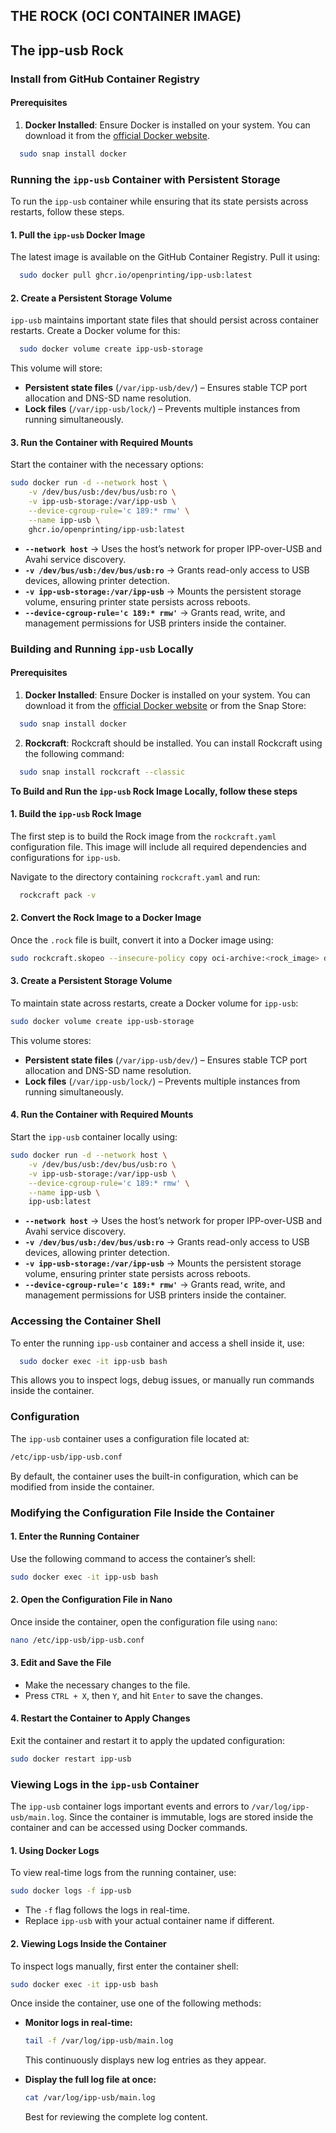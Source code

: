 ## THE ROCK (OCI CONTAINER IMAGE)

## The ipp-usb Rock

### Install from GitHub Container Registry
#### Prerequisites

1. **Docker Installed**: Ensure Docker is installed on your system. You can download it from the [official Docker website](https://www.docker.com/get-started).
```sh
  sudo snap install docker
```

### **Running the `ipp-usb` Container with Persistent Storage**  

To run the `ipp-usb` container while ensuring that its state persists across restarts, follow these steps.  

#### **1. Pull the `ipp-usb` Docker Image**  
The latest image is available on the GitHub Container Registry. Pull it using:  
```sh
  sudo docker pull ghcr.io/openprinting/ipp-usb:latest
```  

#### **2. Create a Persistent Storage Volume**  
`ipp-usb` maintains important state files that should persist across container restarts. Create a Docker volume for this:  
```sh
  sudo docker volume create ipp-usb-storage
```  
This volume will store:  
- **Persistent state files** (`/var/ipp-usb/dev/`) – Ensures stable TCP port allocation and DNS-SD name resolution.  
- **Lock files** (`/var/ipp-usb/lock/`) – Prevents multiple instances from running simultaneously.  


#### **3. Run the Container with Required Mounts**  
Start the container with the necessary options:  
```sh
sudo docker run -d --network host \
    -v /dev/bus/usb:/dev/bus/usb:ro \
    -v ipp-usb-storage:/var/ipp-usb \
    --device-cgroup-rule='c 189:* rmw' \
    --name ipp-usb \
    ghcr.io/openprinting/ipp-usb:latest
```  
 
- **`--network host`** → Uses the host’s network for proper IPP-over-USB and Avahi service discovery.  
- **`-v /dev/bus/usb:/dev/bus/usb:ro`** → Grants read-only access to USB devices, allowing printer detection.  
- **`-v ipp-usb-storage:/var/ipp-usb`** → Mounts the persistent storage volume, ensuring printer state persists across reboots.  
- **`--device-cgroup-rule='c 189:* rmw'`** → Grants read, write, and management permissions for USB printers inside the container.  

### Building and Running `ipp-usb` Locally

#### Prerequisites

1. **Docker Installed**: Ensure Docker is installed on your system. You can download it from the [official Docker website](https://www.docker.com/get-started) or from the Snap Store:
```sh
  sudo snap install docker
```

2. **Rockcraft**: Rockcraft should be installed. You can install Rockcraft using the following command:
```sh
  sudo snap install rockcraft --classic
```

**To Build and Run the `ipp-usb` Rock Image Locally, follow these steps** 

#### **1. Build the `ipp-usb` Rock Image**  
The first step is to build the Rock image from the `rockcraft.yaml` configuration file. This image will include all required dependencies and configurations for `ipp-usb`.  

Navigate to the directory containing `rockcraft.yaml` and run:  
```sh
  rockcraft pack -v
```  

#### **2. Convert the Rock Image to a Docker Image**  
Once the `.rock` file is built, convert it into a Docker image using:  
```sh
sudo rockcraft.skopeo --insecure-policy copy oci-archive:<rock_image> docker-daemon:ipp-usb:latest
```  

#### **3. Create a Persistent Storage Volume**  
To maintain state across restarts, create a Docker volume for `ipp-usb`:  
```sh
sudo docker volume create ipp-usb-storage
```  
This volume stores:  
- **Persistent state files** (`/var/ipp-usb/dev/`) – Ensures stable TCP port allocation and DNS-SD name resolution.  
- **Lock files** (`/var/ipp-usb/lock/`) – Prevents multiple instances from running simultaneously.  

#### **4. Run the Container with Required Mounts**  
Start the `ipp-usb` container locally using:  
```sh
sudo docker run -d --network host \
    -v /dev/bus/usb:/dev/bus/usb:ro \
    -v ipp-usb-storage:/var/ipp-usb \
    --device-cgroup-rule='c 189:* rmw' \
    --name ipp-usb \
    ipp-usb:latest
```  
 
- **`--network host`** → Uses the host’s network for proper IPP-over-USB and Avahi service discovery.  
- **`-v /dev/bus/usb:/dev/bus/usb:ro`** → Grants read-only access to USB devices, allowing printer detection.  
- **`-v ipp-usb-storage:/var/ipp-usb`** → Mounts the persistent storage volume, ensuring printer state persists across reboots.  
- **`--device-cgroup-rule='c 189:* rmw'`** → Grants read, write, and management permissions for USB printers inside the container.  

### Accessing the Container Shell

To enter the running `ipp-usb` container and access a shell inside it, use:
```sh
  sudo docker exec -it ipp-usb bash
```
This allows you to inspect logs, debug issues, or manually run commands inside the container.

### Configuration  

The `ipp-usb` container uses a configuration file located at:  
```sh
/etc/ipp-usb/ipp-usb.conf
```
By default, the container uses the built-in configuration, which can be modified from inside the container. 

### **Modifying the Configuration File Inside the Container**  

#### **1. Enter the Running Container**  
Use the following command to access the container’s shell:  
```sh
sudo docker exec -it ipp-usb bash
```

#### **2. Open the Configuration File in Nano**  
Once inside the container, open the configuration file using `nano`:  
```sh
nano /etc/ipp-usb/ipp-usb.conf
```

#### **3. Edit and Save the File**  
- Make the necessary changes to the file.  
- Press `CTRL + X`, then `Y`, and hit `Enter` to save the changes.  

#### **4. Restart the Container to Apply Changes**  
Exit the container and restart it to apply the updated configuration:  
```sh
sudo docker restart ipp-usb
```

### **Viewing Logs in the `ipp-usb` Container**  

The `ipp-usb` container logs important events and errors to `/var/log/ipp-usb/main.log`. Since the container is immutable, logs are stored inside the container and can be accessed using Docker commands.  

#### **1. Using Docker Logs**  
To view real-time logs from the running container, use:  
```sh
sudo docker logs -f ipp-usb
```  
- The `-f` flag follows the logs in real-time.  
- Replace `ipp-usb` with your actual container name if different.  

#### **2. Viewing Logs Inside the Container**  

To inspect logs manually, first enter the container shell:  
```sh
sudo docker exec -it ipp-usb bash
```  

Once inside the container, use one of the following methods:  

- **Monitor logs in real-time:**  
  ```sh
  tail -f /var/log/ipp-usb/main.log
  ```  
  This continuously displays new log entries as they appear.  

- **Display the full log file at once:**  
  ```sh
  cat /var/log/ipp-usb/main.log
  ```  
  Best for reviewing the complete log content.  




